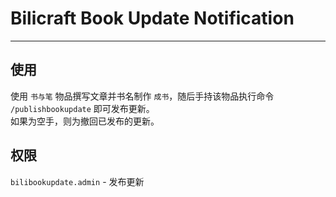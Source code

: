 # Bilicraft Book Update Notification

---

## 使用
使用 `书与笔` 物品撰写文章并书名制作 `成书`，随后手持该物品执行命令 `/publishbookupdate` 即可发布更新。  
如果为空手，则为撤回已发布的更新。

## 权限

`bilibookupdate.admin` - 发布更新
